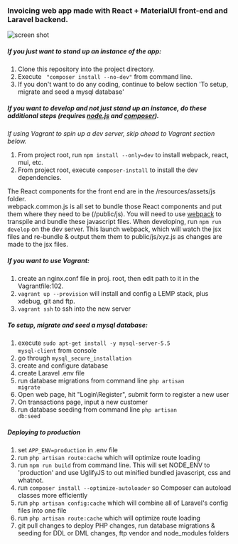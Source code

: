 ### Invoicing web app made with React + MaterialUI front-end and Laravel backend. 
![screen shot](http://res.cloudinary.com/realjv3/image/upload/v1503530734/invoicetrackr_vdboz4.png)

##### If you just want to stand up an instance of the app:
1. Clone this repository into the project directory.  
2. Execute <code> "composer install --no-dev"</code> from command line.
3. If you don't want to do any coding, continue to below section 'To setup, migrate and seed a mysql database'

##### If you want to develop and not just stand up an instance, do these additional steps (requires [node.js](https://nodejs.org/) and [composer](https://getcomposer.org/)). 
_If using Vagrant to spin up a dev server, skip ahead to Vagrant section below._   
1. From project root, run <code>npm install --only=dev</code>  to install webpack, react, mui, etc.
2. From project root, execute <code>composer-install</code> to install the dev dependencies.

The React components for the front end are in the /resources/assets/js folder.  
webpack.common.js is all set to bundle those React components and put them where they need to be (/public/js).
You will need to use [webpack](https://julienrenaux.fr/2015/03/30/introduction-to-webpack-with-practical-examples/) to transpile and bundle these javascript files.
When developing, run <code>npm run develop</code> on the dev server. This launch webpack, which will watch the jsx files and re-bundle & output them them to public/js/xyz.js as changes are made to the jsx files.

##### If you want to use Vagrant:
1. create an nginx.conf file in proj. root, then edit path to it in the Vagrantfile:102.  
2. <code>vagrant up  --provision</code> will install and config a LEMP stack, plus xdebug, git and ftp. 
3. <code>vagrant ssh</code> to ssh into the new server

##### To setup, migrate and seed a mysql database:
1. execute <code>sudo apt-get install -y mysql-server-5.5 mysql-client</code> from console
2. go through <code>mysql_secure_installation</code>
3. create and configure database
4. create Laravel .env file
5. run database migrations from command line <code>php artisan migrate</code>
6. Open web page, hit "Login\Register", submit form to register a new user
7. On transactions page, input a new customer
8. run database seeding from command line <code>php artisan db:seed</code>

##### Deploying to production
1. set <code>APP_ENV=production</code> in .env file
2. run <code>php artisan route:cache</code> which will optimize route loading
3. run <code>npm run build</code> from command line. This will set NODE_ENV to 'production' and use UglifyJS to out minified bundled javascript, css and whatnot.
4. run <code>composer install --optimize-autoloader</code> so Composer can autoload classes more efficiently
5. run <code>php artisan config:cache</code> which will combine all of Laravel's config files into one file
6. run <code>php artisan route:cache</code> which will optimize route loading
7. git pull changes to deploy PHP changes, run database migrations & seeding for DDL or DML changes, ftp vendor and node_modules folders